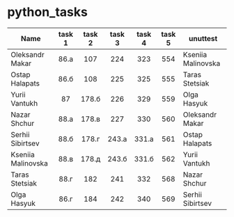 # python_tasks


| Name | task 1 | task 2 | task 3 | task 4 | task 5 | unuttest |
|----------|:-------------:|:-------------:|:-------------:|:-------------:|:-------------:|------|
| Oleksandr Makar | 86.а | 107 | 224 | 323 | 554 | Kseniia Malinovska |
| Ostap Halapats | 86.б | 108 | 225 | 325 | 555 | Taras Stetsiak |
| Yurii Vantukh | 87 | 178.б | 226 | 329 | 559 | Olga Hasyuk |
| Nazar Shchur | 88.а | 178.в | 227 | 330 | 560 | Oleksandr Makar |
| Serhii Sibirtsev | 88.б | 178.г | 243.а | 331.а | 561 | Ostap Halapats |
| Kseniia Malinovska | 88.в | 178.д | 243.б | 331.б | 562 | Yurii Vantukh |
| Taras Stetsiak | 88.г | 182 | 241 | 332 | 568 | Nazar Shchur |
| Olga Hasyuk | 86.г | 184 | 242 | 340 | 569 | Serhii Sibirtsev |
